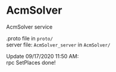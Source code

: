 # AcmSolver
AcmSolver service


.proto file in `proto/` <br>
server file: `AcmSolver_server` in `AcmSolver/`<br>

Update 09/17/2020 11:50 AM: <br>
rpc SetPlaces done! <br>
